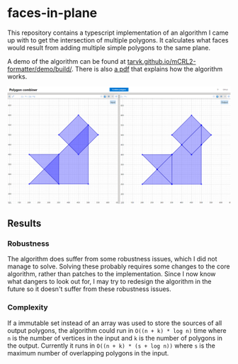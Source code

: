 # faces-in-plane

This repository contains a typescript implementation of an algorithm I came up with to get the intersection of multiple polygons. It calculates what faces would result from adding multiple simple polygons to the same plane.

A demo of the algorithm can be found at [tarvk.github.io/mCRL2-formatter/demo/build/](https://tarvk.github.io/faces-in-plane/demo/build/). There is also [a pdf](https://github.com/TarVK/faces-in-plane/blob/main/explanation/algorithm.pdf) that explains how the algorithm works.

![Banner](./banner.png)

## Results

### Robustness

The algorithm does suffer from some robustness issues, which I did not manage to solve. Solving these probably requires some changes to the core algorithm, rather than patches to the implementation. Since I now know what dangers to look out for, I may try to redesign the algorithm in the future so it doesn't suffer from these robustness issues.

### Complexity

If a immutable set instead of an array was used to store the sources of all output polygons, the algorithm could run in `O((n + k) * log n)` time where `n` is the number of vertices in the input and `k` is the number of polygons in the output.
Currently it runs in `O((n + k) * (s + log n))` where `s` is the maximum number of overlapping polygons in the input.
